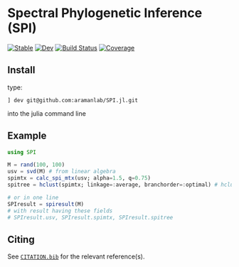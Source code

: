 # Spectral Phylogenetic Inference (SPI)

[![Stable](https://img.shields.io/badge/docs-stable-blue.svg)](https://aramanlab.github.io/SPI.jl/stable)
[![Dev](https://img.shields.io/badge/docs-dev-blue.svg)](https://aramanlab.github.io/SPI.jl/dev)
[![Build Status](https://github.com/aramanlab/SPI.jl/actions/workflows/CI.yml/badge.svg?branch=main)](https://github.com/aramanlab/SPI.jl/actions/workflows/CI.yml?query=branch%3Amain)
[![Coverage](https://codecov.io/gh/aramanlab/SPI.jl/branch/main/graph/badge.svg)](https://codecov.io/gh/aramanlab/SPI.jl)

## Install

type:

```julia-repl
] dev git@github.com:aramanlab/SPI.jl.git
```
into the julia command line

## Example

```julia
using SPI

M = rand(100, 100)
usv = svd(M) # from linear algebra
spimtx = calc_spi_mtx(usv; alpha=1.5, q=0.75)
spitree = hclust(spimtx; linkage=:average, branchorder=:optimal) # hclust from Clustering

# or in one line
SPIresult = spiresult(M)
# with result having these fields
# SPIresult.usv, SPIresult.spimtx, SPIresult.spitree
```


## Citing

See [`CITATION.bib`](CITATION.bib) for the relevant reference(s).
